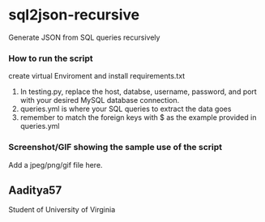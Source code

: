 # sql2json-recursive
Generate JSON from SQL queries recursively 

### How to run the script
create virtual Enviroment and install requirements.txt

1. In testing.py, replace the host, databse, username, password, and port with your desired MySQL database connection. 
2. queries.yml is where your SQL queries to extract the data goes
3. remember to match the foreign keys with $ as the example provided in queries.yml

### Screenshot/GIF showing the sample use of the script
<!--Remove the below lines and add yours -->
Add a jpeg/png/gif file here.

## Aaditya57
Student of University of Virginia